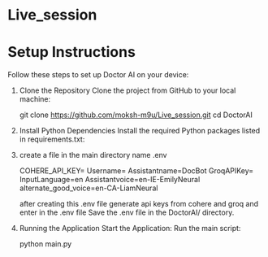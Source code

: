 # Live_session
 
# Setup Instructions
Follow these steps to set up Doctor AI on your device:

1. Clone the Repository
    Clone the project from GitHub to your local machine:

    git clone https://github.com/moksh-m9u/Live_session.git
    cd DoctorAI

2. Install Python Dependencies
    Install the required Python packages listed in requirements.txt:
    
3. create a file in the main directory name .env

    COHERE_API_KEY= 
    Username=
    Assistantname=DocBot
    GroqAPIKey=
    InputLanguage=en
    Assistantvoice=en-IE-EmilyNeural
    alternate_good_voice=en-CA-LiamNeural
    
    after creating this .env file generate api keys from cohere and groq and enter in the .env file
    Save the .env file in the DoctorAI/ directory.

4. Running the Application
    Start the Application:
    Run the main script:
    
    python main.py
    